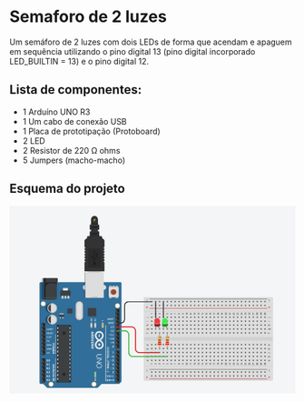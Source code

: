 # Semaforo de 2 luzes
 Um semáforo de 2 luzes com dois LEDs de forma que acendam e apaguem em sequência utilizando o pino digital 13 (pino digital incorporado LED_BUILTIN = 13) e o pino digital 12. 
 
## Lista de componentes:

- 1  Arduíno UNO R3
- 1  Um cabo de conexão USB
- 1  Placa de prototipação (Protoboard)
- 2  LED
- 2  Resistor de 220 Ω ohms
- 5 Jumpers (macho-macho)

## Esquema do projeto

![Esquema do projeto](semaforo_de_2_luzes.png)
